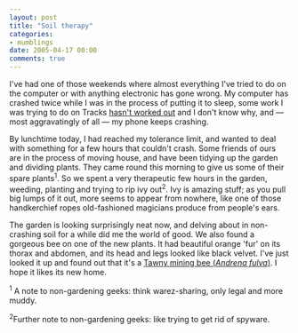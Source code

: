 ```yaml
---
layout: post
title: "Soil therapy"
categories:
- mumblings
date: 2005-04-17 00:00
comments: true
---
```


<p>I've had one of those weekends where almost everything I've tried to do on the computer or with anything electronic has gone wrong. My computer has crashed twice while I was in the process of putting it to sleep, some work I was trying to do on Tracks <a href="http://dev.rousette.org.uk/changeset/68" title="The 'BROKEN' title says it all">hasn't worked out</a> and I don't know why, and &mdash; most aggravatingly of all &mdash; my phone keeps crashing.</p>

<p>By lunchtime today, I had reached my tolerance limit, and wanted to deal with something for a few hours that couldn't crash. Some friends of ours are in the process of moving house, and have been tidying up the garden and dividing plants. They came round this morning to give us some of their spare plants<sup>1</sup>. So we spent a very therapeutic few hours in the garden, weeding, planting and trying to rip ivy out<sup>2</sup>. Ivy is amazing stuff; as you pull big lumps of it out, more seems to appear from nowhere, like one of those handkerchief ropes old-fashioned magicians produce from people's ears.</p>

<p>The garden is looking surprisingly neat now, and delving about in non-crashing soil for a while did me the world of good. We also found a gorgeous bee on one of the new plants. It had beautiful orange 'fur' on its thorax and abdomen, and its head and legs looked like black velvet. I've just looked it up and found out that it's a <a href="http://www.insectpix.net/Andrena_fulva.htm" title="A lovely photograph of Andrena fulva">Tawny mining bee (<em>Andrena fulva</em>)</a>. I hope it likes its new home.</p>

<p><sup>1</sup> A note to non-gardening geeks: think warez-sharing, only legal and more muddy.</p>

<p><sup>2</sup>Further note to non-gardening geeks: like trying to get rid of spyware.</p>



